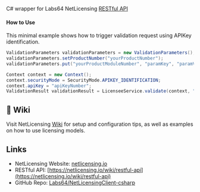 C# wrapper for Labs64 NetLicensing [RESTful API](https://netlicensing.io/wiki/restful-api)

#### How to Use

This minimal example shows how to trigger validation request using APIKey identification.

```csharp
ValidationParameters validationParameters = new ValidationParameters();
validationParameters.setProductNumber("yourProductNumber");
validationParameters.put("yourProductModuleNumber", "paramKey", "paramValue");

Context context = new Context();
context.securityMode = SecurityMode.APIKEY_IDENTIFICATION;
context.apiKey = "apiKeyNumber";
ValidationResult validationResult = LicenseeService.validate(context, "yourLicenseeNumber", validationParameters);
```

## 📖 Wiki

Visit NetLicensing [Wiki](https://netlicensing.io/wiki/) for setup and configuration tips, as well as examples on how to use licensing models.

## Links

- NetLicensing Website: [netlicensing.io](https://netlicensing.io)
- RESTful API: [https://netlicensing.io/wiki/restful-api](https://netlicensing.io/wiki/restful-api)
- GitHub Repo: [Labs64/NetLicensingClient-csharp](https://github.com/Labs64/NetLicensingClient-csharp)
